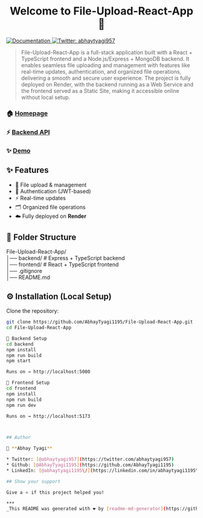 <h1 align="center">Welcome to File-Upload-React-App 👋</h1>
<p>
  <a href="https://github.com/AbhayTyagi1195/File-Upload-React-App" target="_blank">
    <img alt="Documentation" src="https://img.shields.io/badge/documentation-yes-brightgreen.svg" />
  </a>
  <a href="https://twitter.com/abhaytyagi957" target="_blank">
    <img alt="Twitter: abhaytyagi957" src="https://img.shields.io/twitter/follow/abhaytyagi957.svg?style=social" />
  </a>
</p>

> File-Upload-React-App is a full-stack application built with a React + TypeScript frontend and a Node.js/Express + MongoDB backend. It enables seamless file uploading and management with features like real-time updates, authentication, and organized file operations, delivering a smooth and secure user experience. The project is fully deployed on Render, with the backend running as a Web Service and the frontend served as a Static Site, making it accessible online without local setup.

### 🏠 [Homepage](https://file-upload-react-app-1.onrender.com/)
### ⚡ [Backend API](https://file-upload-react-app-0.onrender.com/)

### ✨ [Demo](https://github.com/AbhayTyagi1195/File-Upload-React-App)

## ✨ Features

- 📂 File upload & management  
- 🔐 Authentication (JWT-based)  
- ⚡ Real-time updates  
- 🗂 Organized file operations  
- ☁️ Fully deployed on **Render**  

## 📂 Folder Structure

File-Upload-React-App/<br>
│── backend/ # Express + TypeScript backend<br>
│── frontend/ # React + TypeScript frontend<br>
│── .gitignore<br>
│── README.md<br>

## ⚙️ Installation (Local Setup)

Clone the repository:

```bash
git clone https://github.com/AbhayTyagi1195/File-Upload-React-App.git
cd File-Upload-React-App

📌 Backend Setup
cd backend
npm install
npm run build
npm start

Runs on → http://localhost:5000

📌 Frontend Setup
cd frontend
npm install
npm run build
npm run dev

Runs on → http://localhost:5173



## Author

👤 **Abhay Tyagi**

* Twitter: [@abhaytyagi957](https://twitter.com/abhaytyagi957)
* Github: [@AbhayTyagi1195](https://github.com/AbhayTyagi1195)
* LinkedIn: [@abhaytyagi1195\/](https://linkedin.com/in/abhaytyagi1195\/)

## Show your support

Give a ⭐️ if this project helped you!

***
_This README was generated with ❤️ by [readme-md-generator](https://github.com/kefranabg/readme-md-generator)_
